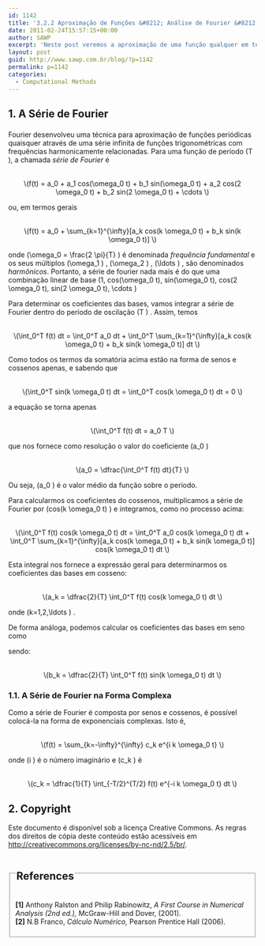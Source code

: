 ```yaml
---
id: 1142
title: '3.2.2 Aproximação de Funções &#8212; Análise de Fourier &#8212; A Série de Fourier'
date: 2011-02-24T15:57:15+00:00
author: SAWP
excerpt: 'Neste post veremos a aproximação de uma função qualquer em termo de funções trigonométricas através da série de Fourier. '
layout: post
guid: http://www.sawp.com.br/blog/?p=1142
permalink: p=1142
categories:
  - Computational Methods
---
```

## 1. A Série de Fourier </p> 

Fourier desenvolveu uma técnica para aproximação de funções periódicas quaisquer através de uma série infinita de funções trigonométricas com frequências harmonicamente relacionadas. Para uma função de período \(T \), a chamada _série de Fourier_ é
    


<center>
  <br /> \(f(t) = a_0 + a_1 cos(\omega_0 t) + b_1 sin(\omega_0 t) + a_2 cos(2 \omega_0 t) + b_2 sin(2 \omega_0 t) + \cdots \)<br />
</center>


    
ou, em termos gerais
    


<center>
  <br /> \(f(t) = a_0 + \sum_{k=1}^{\infty}[a_k cos(k \omega_0 t) + b_k sin(k \omega_0 t)] \)<br />
</center>


    
onde \(\omega_0 = \frac{2 \pi}{T} \) é denominada _frequência fundamental_ e os seus múltiplos \(\omega\_1 \) , \(\omega\_2 \) , \(\ldots \) , são denominados _harmônicos_. Portanto, a série de fourier nada mais é do que uma combinação linear de base \(1, cos(\omega\_0 t), sin(\omega\_0 t), cos(2 \omega\_0 t), sin(2 \omega\_0 t), \cdots \) 

Para determinar os coeficientes das bases, vamos integrar a série de Fourier dentro do período de oscilação \(T \) . Assim, temos
    


<center>
  <br /> \(\int_0^T f(t) dt = \int_0^T a_0 dt + \int_0^T \sum_{k=1}^{\infty}[a_k cos(k \omega_0 t) + b_k sin(k \omega_0 t)] dt \)<br />
</center>

Como todos os termos da somatória acima estão na forma de senos e cossenos apenas, e sabendo que
    


<center>
  <br /> \(\int_0^T sin(k \omega_0 t) dt = \int_0^T cos(k \omega_0 t) dt = 0 \)<br />
</center>


    
a equação se torna apenas
    


<center>
  <br /> \(\int_0^T f(t) dt = a_0 T \)<br />
</center>


    
que nos fornece como resolução o valor do coeficiente \(a_0 \)
    


<center>
  <br /> \(a_0 = \dfrac{\int_0^T f(t) dt}{T} \)<br />
</center>


    
Ou seja, \(a_0 \) é o valor médio da função sobre o período. 

Para calcularmos os coeficientes do cossenos, multiplicamos a série de Fourier por \(cos(k \omega_0 t) \) e integramos, como no processo acima:
    


<center>
  <br /> \(\int_0^T f(t) cos(k \omega_0 t) dt = \int_0^T a_0 cos(k \omega_0 t) dt + \int_0^T \sum_{k=1}^{\infty}[a_k cos(k \omega_0 t) + b_k sin(k \omega_0 t)] cos(k \omega_0 t) dt \)<br />
</center>


    
Esta integral nos fornece a expressão geral para determinarmos os coeficientes das bases em cosseno:
    


<center>
  <br /> \(a_k = \dfrac{2}{T} \int_0^T f(t) cos(k \omega_0 t) dt \)<br />
</center>


    
onde \(k=1,2,\ldots \) . 

De forma análoga, podemos calcular os coeficientes das bases em seno como
    
sendo:
    


<center>
  <br /> \(b_k = \dfrac{2}{T} \int_0^T f(t) sin(k \omega_0 t) dt \)<br />
</center>

### 1.1. A Série de Fourier na Forma Complexa 

Como a série de Fourier é composta por senos e cossenos, é possível colocá-la na forma de exponenciais complexas. Isto é,
    


<center>
  <br /> \(f(t) = \sum_{k=-\infty}^{\infty} c_k e^{i k \omega_0 t} \)<br />
</center>


    
onde \(i \) é o número imaginário e \(c_k \) é
    


<center>
  <br /> \(c_k = \dfrac{1}{T} \int_{-T/2}^{T/2} f(t) e^{-i k \omega_0 t} dt \)<br />
</center>

## 2. Copyright 

Este documento é disponível sob a licença Creative Commons. As regras dos direitos de cópia deste conteúdo estão acessíveis em <a href="http://creativecommons.org/licenses/by-nc-nd/2.5/br/" target="_blank">http://creativecommons.org/licenses/by-nc-nd/2.5/br/</a>.



<fieldset>
  <legend> 
  
  <h2>
    References
  </h2></legend> 
  
  <p>
    <a name="bibitem1"><b>[1]</b> Anthony Ralston and Philip Rabinowitz,<cite> <em>A First Course in Numerical Analysis</em> (2nd ed.),</cite> McGraw-Hill and Dover, (2001).</a><br /> <a name="bibitem2"><b>[2]</b> N.B Franco,<cite> <em>Cálculo Numérico</em>,</cite> Pearson Prentice Hall (2006).</a>
  </p>
</fieldset>
